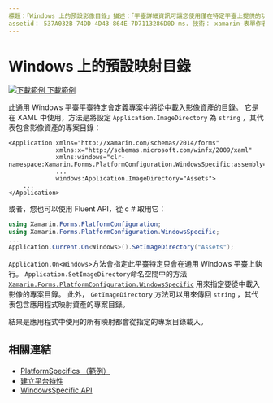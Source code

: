 ```yaml
---
標題：「Windows 上的預設影像目錄」描述：「平臺詳細資訊可讓您使用僅在特定平臺上提供的功能，而不需執行自訂轉譯器或效果。 本文說明如何使用 Windows 平臺特定的來定義專案中將從中載入影像資產的目錄。」
assetid： 537A032B-74DD-4D43-864E-7D7113286D0D ms. 技術： xamarin-表單作者： davidbritch ms. author： dabritch ms. 日期：01/16/2020 否-loc： [ Xamarin.Forms ， Xamarin.Essentials ]
---
```


# <a name="default-image-directory-on-windows"></a>Windows 上的預設映射目錄

[![下載範例 ](~/media/shared/download.png) 下載範例](https://docs.microsoft.com/samples/xamarin/xamarin-forms-samples/userinterface-platformspecifics)

此通用 Windows 平臺平臺特定會定義專案中將從中載入影像資產的目錄。 它是在 XAML 中使用，方法是將設定 `Application.ImageDirectory` 為 `string` ，其代表包含影像資產的專案目錄：

```xaml
<Application xmlns="http://xamarin.com/schemas/2014/forms"
             xmlns:x="http://schemas.microsoft.com/winfx/2009/xaml"
             xmlns:windows="clr-namespace:Xamarin.Forms.PlatformConfiguration.WindowsSpecific;assembly=Xamarin.Forms.Core"
             ...
             windows:Application.ImageDirectory="Assets">
    ...
</Application>
```

或者，您也可以使用 Fluent API，從 c # 取用它：

```csharp
using Xamarin.Forms.PlatformConfiguration;
using Xamarin.Forms.PlatformConfiguration.WindowsSpecific;
...
Application.Current.On<Windows>().SetImageDirectory("Assets");
```

`Application.On<Windows>`方法會指定此平臺特定只會在通用 Windows 平臺上執行。 `Application.SetImageDirectory`命名空間中的方法 [`Xamarin.Forms.PlatformConfiguration.WindowsSpecific`](xref:Xamarin.Forms.PlatformConfiguration.WindowsSpecific) 用來指定要從中載入影像的專案目錄。 此外， `GetImageDirectory` 方法可以用來傳回 `string` ，其代表包含應用程式映射資產的專案目錄。

結果是應用程式中使用的所有映射都會從指定的專案目錄載入。

## <a name="related-links"></a>相關連結

- [PlatformSpecifics （範例）](https://docs.microsoft.com/samples/xamarin/xamarin-forms-samples/userinterface-platformspecifics)
- [建立平台特性](~/xamarin-forms/platform/platform-specifics/index.md#creating-platform-specifics)
- [WindowsSpecific API](xref:Xamarin.Forms.PlatformConfiguration.WindowsSpecific)
